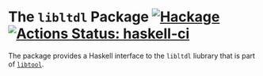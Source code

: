 # The `libltdl` Package  [![Hackage](https://img.shields.io/hackage/v/libltdl.svg)](https://hackage.haskell.org/package/libltdl) [![Actions Status: haskell-ci](https://github.com/mainland/libltdl/actions/workflows/haskell-ci.yml/badge.svg)](https://github.com/mainland/libltdl/actions?query=workflow%3Ahaskell-ci)

The package provides a Haskell interface to the `libltdl` liubrary that is part of [`libtool`](https://www.gnu.org/software/libtool/).
